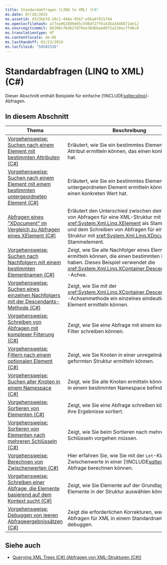 ```yaml
---
title: Standardabfragen (LINQ to XML) (C#)
ms.date: 07/20/2015
ms.assetid: d333bb7d-20c1-448a-95b7-e5ba07915744
ms.openlocfilehash: a77ea062889e05c598df27fb143ba34466714e12
ms.sourcegitcommit: 6b308cf6d627d78ee36dbbae8972a310ac7fd6c8
ms.translationtype: HT
ms.contentlocale: de-DE
ms.lasthandoff: 01/23/2019
ms.locfileid: "54583336"
---
```

# <a name="basic-queries-linq-to-xml-c"></a>Standardabfragen (LINQ to XML) (C#)
Dieser Abschnitt enthält Beispiele für einfache [!INCLUDE[sqltecxlinq](~/includes/sqltecxlinq-md.md)]-Abfragen.  
  
## <a name="in-this-section"></a>In diesem Abschnitt  
  
|Thema|Beschreibung|  
|-----------|-----------------|  
|[Vorgehensweise: Suchen nach einem Element mit bestimmten Attributen (C#)](../../../../csharp/programming-guide/concepts/linq/how-to-find-an-element-with-a-specific-attribute.md)|Erläutert, wie Sie ein bestimmtes Element mit einem Attribut ermitteln können, das einen konkreten Wert hat.|  
|[Vorgehensweise: Suchen nach einem Element mit einem bestimmten untergeordneten Element (C#)](../../../../csharp/programming-guide/concepts/linq/how-to-find-an-element-with-a-specific-child-element.md)|Erläutert, wie Sie ein bestimmtes Element mit einem untergeordneten Element ermitteln können, das einen konkreten Wert hat.|  
|[Abfragen eines "XDocument" im Vergleich zu Abfragen eines XElement (C#)](../../../../csharp/programming-guide/concepts/linq/querying-an-xdocument-vs-querying-an-xelement.md)|Erläutert den Unterschied zwischen dem Schreiben von Abfragen für eine XML-Struktur mit <xref:System.Xml.Linq.XElement> als Stammelement und dem Schreiben von Abfragen für eine XML-Struktur mit <xref:System.Xml.Linq.XDocument> als Stammelement.|  
|[Vorgehensweise: Suchen nach Nachfolgern mit einem bestimmten Elementnamen (C#)](../../../../csharp/programming-guide/concepts/linq/how-to-find-descendants-with-a-specific-element-name.md)|Zeigt, wie Sie alle Nachfolger eines Elements ermitteln können, die einen bestimmten Namen haben. Dieses Beispiel verwendet die <xref:System.Xml.Linq.XContainer.Descendants%2A>-Achse.|  
|[Vorgehensweise: Suchen eines einzelnen Nachfolgers mit der Descendants-Methode (C#)](../../../../csharp/programming-guide/concepts/linq/how-to-find-a-single-descendant-using-the-descendants-method.md)|Zeigt, wie Sie mit der <xref:System.Xml.Linq.XContainer.Descendants%2A>-Achsenmethode ein einzelnes eindeutig benanntes Element ermitteln können.|  
|[Vorgehensweise: Schreiben von Abfragen mit komplexer Filterung (C#)](../../../../csharp/programming-guide/concepts/linq/how-to-write-queries-with-complex-filtering.md)|Zeigt, wie Sie eine Abfrage mit einem komplexeren Filter schreiben können.|  
|[Vorgehensweise: Filtern nach einem optionalen Element (C#)](../../../../csharp/programming-guide/concepts/linq/how-to-filter-on-an-optional-element.md)|Zeigt, wie Sie Knoten in einer unregelmäßig geformten Struktur ermitteln können.|  
|[Vorgehensweise: Suchen aller Knoten in einem Namespace (C#)](../../../../csharp/programming-guide/concepts/linq/how-to-find-all-nodes-in-a-namespace.md)|Zeigt, wie Sie alle Knoten ermitteln können, die sich in einem bestimmten Namespace befinden.|  
|[Vorgehensweise: Sortieren von Elementen (C#)](../../../../csharp/programming-guide/concepts/linq/how-to-sort-elements.md)|Zeigt, wie Sie eine Abfrage schreiben können, die ihre Ergebnisse sortiert.|  
|[Vorgehensweise: Sortieren von Elementen nach mehreren Schlüsseln (C#)](../../../../csharp/programming-guide/concepts/linq/how-to-sort-elements-on-multiple-keys.md)|Zeigt, wie Sie beim Sortieren nach mehreren Schlüsseln vorgehen müssen.|  
|[Vorgehensweise: Berechnen von Zwischenwerten (C#)](../../../../csharp/programming-guide/concepts/linq/how-to-calculate-intermediate-values.md)|Hier erfahren Sie, wie Sie mit der `Let`-Klausel Zwischenwerte in einer [!INCLUDE[sqltecxlinq](~/includes/sqltecxlinq-md.md)]-Abfrage berechnen können.|  
|[Vorgehensweise: Schreiben einer Abfrage, die Elemente basierend auf dem Kontext sucht (C#)](../../../../csharp/programming-guide/concepts/linq/how-to-write-a-query-that-finds-elements-based-on-context.md)|Zeigt, wie Sie Elemente auf der Grundlage anderer Elemente in der Struktur auswählen können.|  
|[Vorgehensweise: Debuggen von leeren Abfrageergebnissätzen (C#)](../../../../csharp/programming-guide/concepts/linq/how-to-debug-empty-query-results-sets.md)|Zeigt die erforderlichen Korrekturen, wenn Sie Abfragen für XML in einem Standardnamespace debuggen.|  
  
## <a name="see-also"></a>Siehe auch

- [Querying XML Trees (C#) (Abfragen von XML-Strukturen (C#))](../../../../csharp/programming-guide/concepts/linq/querying-xml-trees.md)
